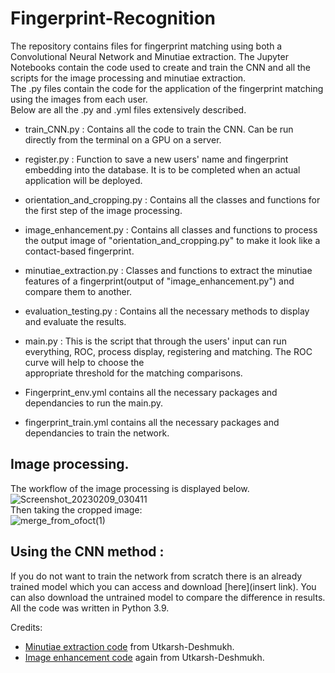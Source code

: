 # Fingerprint-Recognition
The repository contains files for fingerprint matching using both a Convolutional Neural Network and Minutiae extraction.
The Jupyter Notebooks contain the code used to create and train the CNN and all the scripts for the image processing and minutiae extraction.  
The .py files contain the code for the application of the fingerprint matching using the images from each user.  
Below are all the .py and .yml files extensively described.  
- train_CNN.py : Contains all the code to train the CNN. Can be run directly from the terminal on a GPU on a server.
- register.py : Function to save a new users' name and fingerprint embedding into the database. It is to be completed when an actual application will be deployed.
- orientation_and_cropping.py : Contains all the classes and functions for the first step of the image processing.
- image_enhancement.py : Contains all classes and functions to process the output image of "orientation_and_cropping.py" to make it look like a contact-based fingerprint.
- minutiae_extraction.py : Classes and functions to extract the minutiae features of a fingerprint(output of "image_enhancement.py") and compare them to another.
- evaluation_testing.py : Contains all the necessary methods to display and evaluate the results.
- main.py : This is the script that through the users' input can run everything, ROC, process display, registering and matching. The ROC curve will help to choose the  
  appropriate threshold for the matching comparisons.

- Fingerprint_env.yml contains all the necessary packages and dependancies to run the main.py.
- fingerprint_train.yml contains all the necessary packages and dependancies to train the network.  

## Image processing.  
The workflow of the image processing is displayed below.  
![Screenshot_20230209_030411](https://user-images.githubusercontent.com/23582994/217821134-348a0f59-44bb-4468-95fb-b3c91b02b6c0.png)  
Then taking the cropped image:  
![merge_from_ofoct(1)](https://user-images.githubusercontent.com/23582994/217827675-03e99e54-76fd-4282-b80f-79e78e3b21d6.jpg)  

## Using the CNN method :  
If you do not want to train the network from scratch there is an already trained model which you can access and download [here](insert link). You can also download the untrained model to compare the difference in results.  
All the code was written in Python 3.9.  
  
Credits: 
- [Minutiae extraction code](https://github.com/Utkarsh-Deshmukh/Fingerprint-Feature-Extraction) from Utkarsh-Deshmukh.
- [Image enhancement code](https://github.com/Utkarsh-Deshmukh/Fingerprint-Enhancement-Python/blob/develop/src/FingerprintImageEnhancer.py) again from Utkarsh-Deshmukh.

